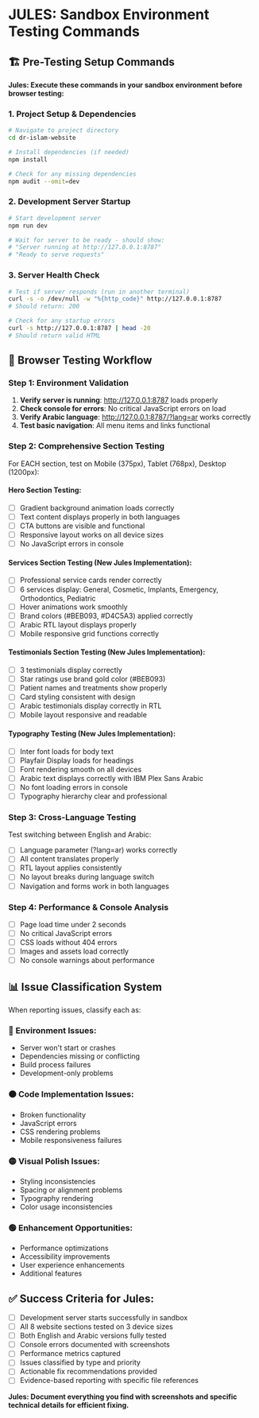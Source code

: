 # JULES: Sandbox Environment Testing Commands

## 🏗️ Pre-Testing Setup Commands

**Jules: Execute these commands in your sandbox environment before browser testing:**

### 1. Project Setup & Dependencies
```bash
# Navigate to project directory
cd dr-islam-website

# Install dependencies (if needed)
npm install

# Check for any missing dependencies
npm audit --omit=dev
```

### 2. Development Server Startup
```bash
# Start development server
npm run dev

# Wait for server to be ready - should show:
# "Server running at http://127.0.0.1:8787"
# "Ready to serve requests"
```

### 3. Server Health Check
```bash
# Test if server responds (run in another terminal)
curl -s -o /dev/null -w "%{http_code}" http://127.0.0.1:8787
# Should return: 200

# Check for any startup errors
curl -s http://127.0.0.1:8787 | head -20
# Should return valid HTML
```

## 🧪 Browser Testing Workflow

### Step 1: Environment Validation
1. **Verify server is running**: http://127.0.0.1:8787 loads properly
2. **Check console for errors**: No critical JavaScript errors on load
3. **Verify Arabic language**: http://127.0.0.1:8787/?lang=ar works correctly
4. **Test basic navigation**: All menu items and links functional

### Step 2: Comprehensive Section Testing
For EACH section, test on Mobile (375px), Tablet (768px), Desktop (1200px):

#### Hero Section Testing:
- [ ] Gradient background animation loads correctly
- [ ] Text content displays properly in both languages
- [ ] CTA buttons are visible and functional
- [ ] Responsive layout works on all device sizes
- [ ] No JavaScript errors in console

#### Services Section Testing (New Jules Implementation):
- [ ] Professional service cards render correctly
- [ ] 6 services display: General, Cosmetic, Implants, Emergency, Orthodontics, Pediatric
- [ ] Hover animations work smoothly
- [ ] Brand colors (#BEB093, #D4C5A3) applied correctly
- [ ] Arabic RTL layout displays properly
- [ ] Mobile responsive grid functions correctly

#### Testimonials Section Testing (New Jules Implementation):
- [ ] 3 testimonials display correctly
- [ ] Star ratings use brand gold color (#BEB093)
- [ ] Patient names and treatments show properly
- [ ] Card styling consistent with design
- [ ] Arabic testimonials display correctly in RTL
- [ ] Mobile layout responsive and readable

#### Typography Testing (New Jules Implementation):
- [ ] Inter font loads for body text
- [ ] Playfair Display loads for headings
- [ ] Font rendering smooth on all devices
- [ ] Arabic text displays correctly with IBM Plex Sans Arabic
- [ ] No font loading errors in console
- [ ] Typography hierarchy clear and professional

### Step 3: Cross-Language Testing
Test switching between English and Arabic:
- [ ] Language parameter (?lang=ar) works correctly
- [ ] All content translates properly
- [ ] RTL layout applies consistently
- [ ] No layout breaks during language switch
- [ ] Navigation and forms work in both languages

### Step 4: Performance & Console Analysis
- [ ] Page load time under 2 seconds
- [ ] No critical JavaScript errors
- [ ] CSS loads without 404 errors
- [ ] Images and assets load correctly
- [ ] No console warnings about performance

## 📊 Issue Classification System

When reporting issues, classify each as:

### 🔴 Environment Issues:
- Server won't start or crashes
- Dependencies missing or conflicting
- Build process failures
- Development-only problems

### 🟠 Code Implementation Issues:  
- Broken functionality
- JavaScript errors
- CSS rendering problems
- Mobile responsiveness failures

### 🟡 Visual Polish Issues:
- Styling inconsistencies
- Spacing or alignment problems
- Typography rendering
- Color usage inconsistencies

### 🟢 Enhancement Opportunities:
- Performance optimizations
- Accessibility improvements
- User experience enhancements
- Additional features

## ✅ Success Criteria for Jules:

- [ ] Development server starts successfully in sandbox
- [ ] All 8 website sections tested on 3 device sizes
- [ ] Both English and Arabic versions fully tested
- [ ] Console errors documented with screenshots
- [ ] Performance metrics captured
- [ ] Issues classified by type and priority
- [ ] Actionable fix recommendations provided
- [ ] Evidence-based reporting with specific file references

**Jules: Document everything you find with screenshots and specific technical details for efficient fixing.**